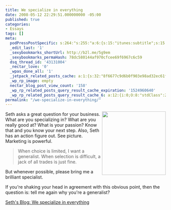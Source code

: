 ```yaml
---
title: We specialize in everything
date: 2008-05-12 22:29:51.000000000 -05:00
published: true
categories:
- Essays
tags: []
meta:
  podPressPostSpecific: s:264:"s:255:"a:6:{s:15:"itunes:subtitle";s:15:"##PostExcerpt##";s:14:"itunes:summary";s:15:"##PostExcerpt##";s:15:"itunes:keywords";s:17:"##WordPressCats##";s:13:"itunes:author";s:10:"##Global##";s:15:"itunes:explicit";s:7:"Default";s:12:"itunes:block";s:7:"Default";}";";
  _edit_last: '1'
  _sexybookmarks_shortUrl: http://b2l.me/5g9em
  _sexybookmarks_permaHash: 78dc580144af970cfcee69f6967c6c59
  dsq_thread_id: '43131004'
  _nectar_love: '0'
  _wpas_done_all: '1'
  _jetpack_related_posts_cache: a:1:{s:32:"8f6677c9d6b0f903e98ad32ec61f8deb";a:2:{s:7:"expires";i:1495702404;s:7:"payload";a:3:{i:0;a:1:{s:2:"id";i:1267;}i:1;a:1:{s:2:"id";i:3354;}i:2;a:1:{s:2:"id";i:968;}}}}
  _wp_rp_image: empty
  nectar_blog_post_view_count: '158'
  _wp_rp_related_posts_query_result_cache_expiration: '1524960640'
  _wp_rp_related_posts_query_result_cache_6: a:12:{i:0;O:8:"stdClass":2:{s:7:"post_id";s:4:"1261";s:5:"score";s:17:"65.12256817711018";}i:1;O:8:"stdClass":2:{s:7:"post_id";s:3:"626";s:5:"score";s:18:"61.788276395452286";}i:2;O:8:"stdClass":2:{s:7:"post_id";s:4:"1309";s:5:"score";s:17:"59.18013714141391";}i:3;O:8:"stdClass":2:{s:7:"post_id";s:3:"700";s:5:"score";s:17:"56.80756639586983";}i:4;O:8:"stdClass":2:{s:7:"post_id";s:3:"624";s:5:"score";s:17:"52.24112494426208";}i:5;O:8:"stdClass":2:{s:7:"post_id";s:3:"673";s:5:"score";s:17:"50.70715853749998";}i:6;O:8:"stdClass":2:{s:7:"post_id";s:3:"625";s:5:"score";s:16:"46.2986939085658";}i:7;O:8:"stdClass":2:{s:7:"post_id";s:3:"615";s:5:"score";s:16:"46.2986939085658";}i:8;O:8:"stdClass":2:{s:7:"post_id";s:4:"1297";s:5:"score";s:18:"26.033882981408276";}i:9;O:8:"stdClass":2:{s:7:"post_id";s:3:"840";s:5:"score";s:18:"24.664278564541014";}i:10;O:8:"stdClass":2:{s:7:"post_id";s:3:"836";s:5:"score";s:18:"22.689048888503457";}i:11;O:8:"stdClass":2:{s:7:"post_id";s:4:"4500";s:5:"score";s:18:"20.093707612345934";}}
permalink: "/we-specialize-in-everything/"
---
```

<img class="alignright size-medium wp-image-696" style="float: right;" title="Seth Godin" src="{{ site.baseurl }}/posts/2008/05/sethgodinactionfigure.jpg" alt="" width="200" />

Seth asks a great question for your business.  What are you specializing in?  What are you really good at?  What is your passion?  Know that and you know your next step.  Also, Seth has an action figure out.  See picture.  Marketing is powerful.</p>
>When choice is limited, I want a generalist. When selection is difficult, a jack of all trades is just fine.

But whenever possible, please bring me a brilliant specialist.

If you're shaking your head in agreement with this obvious point, then the question is: tell me again why you're a generalist?</p></blockquote>
<p><a href="http://sethgodin.typepad.com/seths_blog/2008/05/we-specialize-i.html" rel="nofollow">Seth's Blog: We specialize in everything</a></p>
